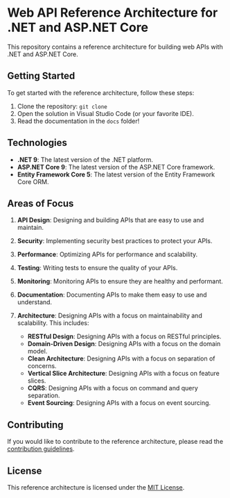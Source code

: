 # Web API Reference Architecture for .NET and ASP.NET Core

This repository contains a reference architecture for building web APIs with .NET and ASP.NET Core.

## Getting Started

To get started with the reference architecture, follow these steps:

1. Clone the repository: `git clone`
2. Open the solution in Visual Studio Code (or your favorite IDE).
3. Read the documentation in the `docs` folder!

## Technologies

- **.NET 9**: The latest version of the .NET platform.
- **ASP.NET Core 9**: The latest version of the ASP.NET Core framework.
- **Entity Framework Core 5**: The latest version of the Entity Framework Core ORM.

## Areas of Focus

1. **API Design**: Designing and building APIs that are easy to use and maintain.
2. **Security**: Implementing security best practices to protect your APIs.
3. **Performance**: Optimizing APIs for performance and scalability.
4. **Testing**: Writing tests to ensure the quality of your APIs.
5. **Monitoring**: Monitoring APIs to ensure they are healthy and performant.
6. **Documentation**: Documenting APIs to make them easy to use and understand.
7. **Architecture**: Designing APIs with a focus on maintainability and scalability. This includes:

   - **RESTful Design**: Designing APIs with a focus on RESTful principles.
   - **Domain-Driven Design**: Designing APIs with a focus on the domain model.
   - **Clean Architecture**: Designing APIs with a focus on separation of concerns.
   - **Vertical Slice Architecture**: Designing APIs with a focus on feature slices.
   - **CQRS**: Designing APIs with a focus on command and query separation.
   - **Event Sourcing**: Designing APIs with a focus on event sourcing.

## Contributing

If you would like to contribute to the reference architecture, please read the [contribution guidelines](CONTRIBUTING.md).

## License

This reference architecture is licensed under the [MIT License](LICENSE).
